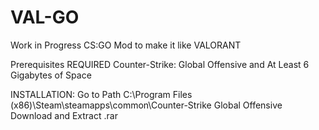 # VAL-GO
Work in Progress CS:GO Mod to make it like VALORANT 

Prerequisites REQUIRED
Counter-Strike: Global Offensive and
At Least 6 Gigabytes of Space

INSTALLATION:
Go to Path
C:\Program Files (x86)\Steam\steamapps\common\Counter-Strike Global Offensive
Download and Extract .rar
